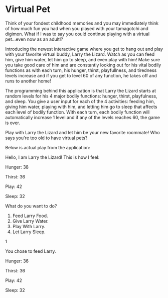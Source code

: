 # Virtual Pet

Think of your fondest childhood memories and you may immediately think of how much fun you had when you played with your tamagotchi and digimon.  What if I was to say you could continue playing with a virtual pet...even now as an adult!? 

Introducing the newest interactive game where you get to hang out and play with your favorite virtual buddy, Larry the Lizard.  Watch as you can feed him, give him water, let him go to sleep, and even play with him! Make sure you take good care of him and are constantly looking out for his vital bodily functions as with each turn, his hunger, thirst, playfullness, and tiredness levels increase and if you get to level 60 of any function, he takes off and runs to another home! 

The programming behind this application is that Larry the Lizard starts at random levels for his 4 major bodily functions: hunger, thirst, playfulness, and sleep.  You give a user input for each of the 4 activities: feeding him, giving him water, playing with him, and letting him go to sleep that affects each level of bodily function.  With each turn, each bodily function will automatically increase 1 level and if any of the levels reaches 60, the game is over.    

Play with Larry the Lizard and let him be your new favorite roommate!  Who says you're too old to have virtual pets? 

Below is actual play from the application:

Hello, I am Larry the Lizard! This is how I feel:

Hunger: 38

Thirst: 36

Play: 42

Sleep: 32

What do you want to do?
1. Feed Larry Food.
2. Give Larry Water.
3. Play With Larry.
4. Let Larry Sleep.

1

You chose to feed Larry.

Hunger: 36

Thirst: 36

Play: 42

Sleep: 32

